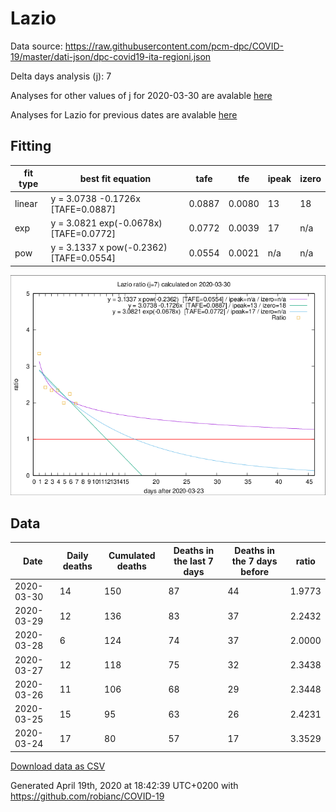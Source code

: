 # Lazio

Data source: https://raw.githubusercontent.com/pcm-dpc/COVID-19/master/dati-json/dpc-covid19-ita-regioni.json

Delta days analysis (j): 7

Analyses for other values of j for 2020-03-30 are avalable [here](../2020-03-30/README.md)

Analyses for Lazio for previous dates are avalable [here](../README.md)

## Fitting 
|fit type|best fit equation|tafe|tfe|ipeak|izero|
|-------|-----|--------|------|---|---|
|linear|y = 3.0738 -0.1726x  [TAFE=0.0887]|0.0887|0.0080|13|18|
|exp|y = 3.0821 exp(-0.0678x)  [TAFE=0.0772]|0.0772|0.0039|17|n/a|
|pow|y = 3.1337 x pow(-0.2362)  [TAFE=0.0554]|0.0554|0.0021|n/a|n/a|

![Plot](COVID-19_lazio_j7_2020-03-30.png)

## Data
|Date|Daily deaths|Cumulated deaths|Deaths in the last 7 days|Deaths in the 7 days before|ratio|
|----|----------|-----------|-------|--------------------|-----|
|2020-03-30|14|150|87|44|1.9773|
|2020-03-29|12|136|83|37|2.2432|
|2020-03-28|6|124|74|37|2.0000|
|2020-03-27|12|118|75|32|2.3438|
|2020-03-26|11|106|68|29|2.3448|
|2020-03-25|15|95|63|26|2.4231|
|2020-03-24|17|80|57|17|3.3529|

[Download data as CSV](COVID-19_lazio_j7_2020-03-30.csv)

Generated April 19th, 2020 at 18:42:39 UTC+0200 with https://github.com/robianc/COVID-19
